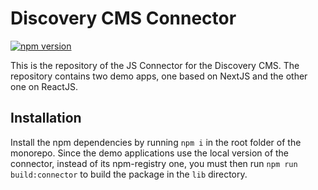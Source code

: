 # Discovery CMS Connector
[![npm version](https://badge.fury.io/js/@discoverycms%2Fconnector.svg?service=github)](https://badge.fury.io/js/@discoverycms%2Fconnector)

This is the repository of the JS Connector for the Discovery CMS.
The repository contains two demo apps, one based on NextJS and the other one on ReactJS.

## Installation

Install the npm dependencies by running `npm i` in the root folder of the monorepo.
Since the demo applications use the local version of the connector, instead of its npm-registry one, you must then run 
`npm run build:connector` to build the package in the `lib` directory.

